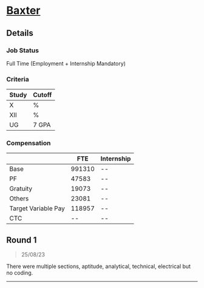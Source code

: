 # [Baxter](https://baxter.in/)

## Details

### Job Status

Full Time (Employment + Internship Mandatory)

### Criteria

|Study|Cutoff|
|-----|------|
|X|%|
|XII|%|
|UG|7 GPA|

[comment]: # (Any other details go under this. This is a comment)

### Compensation

||FTE|Internship|
|--|-----|------|
|Base|991310|--|
|PF|47583|--|
|Gratuity|19073|--|
|Others|23081|--|
|Target Variable Pay|118957|--|
|CTC|--|--|

[comment]: # (Details about the rounds go under this comment.)

## Round 1

> 25/08/23

[comment]: # (Summary of the sections and experience below this comment.)

There were multiple sections, aptitude, analytical, technical, electrical but no coding.

---
